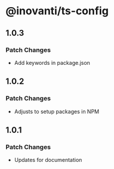 # @inovanti/ts-config

## 1.0.3

### Patch Changes

- Add keywords in package.json

## 1.0.2

### Patch Changes

- Adjusts to setup packages in NPM

## 1.0.1

### Patch Changes

- Updates for documentation
